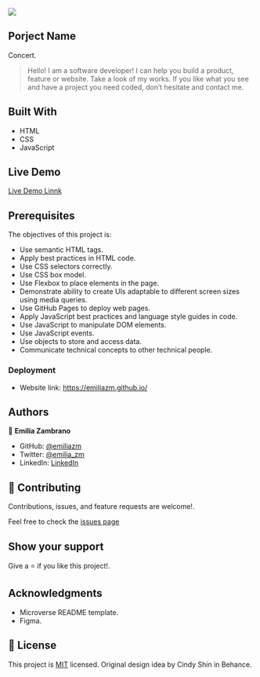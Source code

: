 ![](https://img.shields.io/badge/Microverse-blueviolet)

## Porject Name
Concert.

> Hello! I am a software developer! I can help you build a product, feature or website. Take a look of my works.
If you like what you see and have a project you need coded, don’t hesitate and contact me.


## Built With
- HTML
- CSS
- JavaScript

## Live Demo
[Live Demo Linnk]()

## Prerequisites
The objectives of this project is:
- Use semantic HTML tags.
- Apply best practices in HTML code.
- Use CSS selectors correctly.
- Use CSS box model.
- Use Flexbox to place elements in the page.
- Demonstrate ability to create UIs adaptable to different screen sizes using media queries.
- Use GitHub Pages to deploy web pages.
- Apply JavaScript best practices and language style guides in code.
- Use JavaScript to manipulate DOM elements.
- Use JavaScript events.
- Use objects to store and access data.
- Communicate technical concepts to other technical people.


### Deployment
- Website link: https://emiliazm.github.io/

## Authors
👤 **Emilia Zambrano**

- GitHub: [@emiliazm](https://github.com/emiliazm)
- Twitter: [@emilia_zm](https://twitter.com/emilia_zm)
- LinkedIn: [LinkedIn](https://www.linkedin.com/in/emilia-zambrano-montero-aa30a611b/)



## 🤝 Contributing
Contributions, issues, and feature requests are welcome!.

Feel free to check the [issues page]()

## Show your support
Give a ⭐️ if you like this project!.

## Acknowledgments
- Microverse README template.
- Figma.

## 📝 License
This project is [MIT](./MIT.md) licensed.
Original design idea by Cindy Shin in Behance.